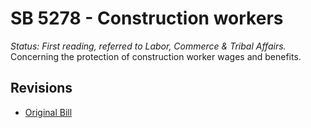 # SB 5278 - Construction workers
*Status: First reading, referred to Labor, Commerce & Tribal Affairs.*
Concerning the protection of construction worker wages and benefits.

## Revisions
* [Original Bill](1/)